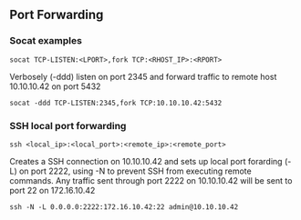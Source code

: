## Port Forwarding

### Socat examples  
```
socat TCP-LISTEN:<LPORT>,fork TCP:<RHOST_IP>:<RPORT>
```  

Verbosely (-ddd) listen on port 2345 and forward traffic to remote host 10.10.10.42 on port 5432
```
socat -ddd TCP-LISTEN:2345,fork TCP:10.10.10.42:5432
```

### SSH local port forwarding
```
ssh <local_ip>:<local_port>:<remote_ip>:<remote_port>
```

Creates a SSH connection on 10.10.10.42 and sets up local port forarding (-L) on port 2222, using -N to prevent SSH from executing remote commands. Any traffic sent through port 2222 on 10.10.10.42 will be sent to port 22 on 172.16.10.42
```  
ssh -N -L 0.0.0.0:2222:172.16.10.42:22 admin@10.10.10.42
```
